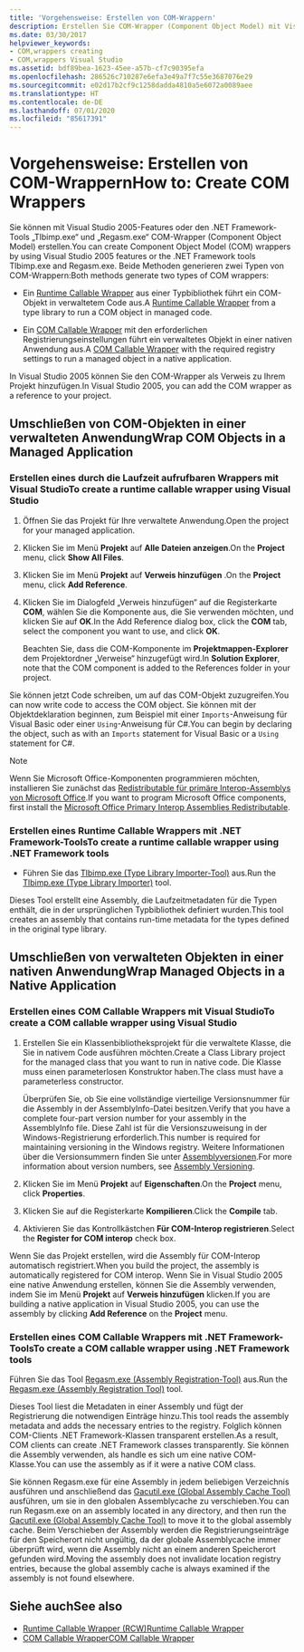 ```yaml
---
title: 'Vorgehensweise: Erstellen von COM-Wrappern'
description: Erstellen Sie COM-Wrapper (Component Object Model) mit Visual Studio- oder .NET-Tools („Tlbimp.exe“ und „Regasm.exe“). Beide Methoden generieren zwei Typen von COM-Wrappern.
ms.date: 03/30/2017
helpviewer_keywords:
- COM,wrappers creating
- COM,wrappers Visual Studio
ms.assetid: bdf89bea-1623-45ee-a57b-cf7c90395efa
ms.openlocfilehash: 286526c710287e6efa3e49a7f7c55e3687076e29
ms.sourcegitcommit: e02d17b2cf9c1258dadda4810a5e6072a0089aee
ms.translationtype: HT
ms.contentlocale: de-DE
ms.lasthandoff: 07/01/2020
ms.locfileid: "85617391"
---
```

# <a name="how-to-create-com-wrappers"></a><span data-ttu-id="5646b-104">Vorgehensweise: Erstellen von COM-Wrappern</span><span class="sxs-lookup"><span data-stu-id="5646b-104">How to: Create COM Wrappers</span></span>

<span data-ttu-id="5646b-105">Sie können mit Visual Studio 2005-Features oder den .NET Framework-Tools „Tlbimp.exe“ und „Regasm.exe“ COM-Wrapper (Component Object Model) erstellen.</span><span class="sxs-lookup"><span data-stu-id="5646b-105">You can create Component Object Model (COM) wrappers by using Visual Studio 2005 features or the .NET Framework tools Tlbimp.exe and Regasm.exe.</span></span> <span data-ttu-id="5646b-106">Beide Methoden generieren zwei Typen von COM-Wrappern:</span><span class="sxs-lookup"><span data-stu-id="5646b-106">Both methods generate two types of COM wrappers:</span></span>

- <span data-ttu-id="5646b-107">Ein [Runtime Callable Wrapper](../../standard/native-interop/runtime-callable-wrapper.md) aus einer Typbibliothek führt ein COM-Objekt in verwaltetem Code aus.</span><span class="sxs-lookup"><span data-stu-id="5646b-107">A [Runtime Callable Wrapper](../../standard/native-interop/runtime-callable-wrapper.md) from a type library to run a COM object in managed code.</span></span>

- <span data-ttu-id="5646b-108">Ein [COM Callable Wrapper](../../standard/native-interop/com-callable-wrapper.md) mit den erforderlichen Registrierungseinstellungen führt ein verwaltetes Objekt in einer nativen Anwendung aus.</span><span class="sxs-lookup"><span data-stu-id="5646b-108">A [COM Callable Wrapper](../../standard/native-interop/com-callable-wrapper.md) with the required registry settings to run a managed object in a native application.</span></span>

<span data-ttu-id="5646b-109">In Visual Studio 2005 können Sie den COM-Wrapper als Verweis zu Ihrem Projekt hinzufügen.</span><span class="sxs-lookup"><span data-stu-id="5646b-109">In Visual Studio 2005, you can add the COM wrapper as a reference to your project.</span></span>

## <a name="wrap-com-objects-in-a-managed-application"></a><span data-ttu-id="5646b-110">Umschließen von COM-Objekten in einer verwalteten Anwendung</span><span class="sxs-lookup"><span data-stu-id="5646b-110">Wrap COM Objects in a Managed Application</span></span>

### <a name="to-create-a-runtime-callable-wrapper-using-visual-studio"></a><span data-ttu-id="5646b-111">Erstellen eines durch die Laufzeit aufrufbaren Wrappers mit Visual Studio</span><span class="sxs-lookup"><span data-stu-id="5646b-111">To create a runtime callable wrapper using Visual Studio</span></span>

1. <span data-ttu-id="5646b-112">Öffnen Sie das Projekt für Ihre verwaltete Anwendung.</span><span class="sxs-lookup"><span data-stu-id="5646b-112">Open the project for your managed application.</span></span>

2. <span data-ttu-id="5646b-113">Klicken Sie im Menü **Projekt** auf **Alle Dateien anzeigen**.</span><span class="sxs-lookup"><span data-stu-id="5646b-113">On the **Project** menu, click **Show All Files**.</span></span>

3. <span data-ttu-id="5646b-114">Klicken Sie im Menü **Projekt** auf **Verweis hinzufügen** .</span><span class="sxs-lookup"><span data-stu-id="5646b-114">On the **Project** menu, click **Add Reference**.</span></span>

4. <span data-ttu-id="5646b-115">Klicken Sie im Dialogfeld „Verweis hinzufügen“ auf die Registerkarte **COM**, wählen Sie die Komponente aus, die Sie verwenden möchten, und klicken Sie auf **OK**.</span><span class="sxs-lookup"><span data-stu-id="5646b-115">In the Add Reference dialog box, click the **COM** tab, select the component you want to use, and click **OK**.</span></span>

     <span data-ttu-id="5646b-116">Beachten Sie, dass die COM-Komponente im **Projektmappen-Explorer** dem Projektordner „Verweise“ hinzugefügt wird.</span><span class="sxs-lookup"><span data-stu-id="5646b-116">In **Solution Explorer**, note that the COM component is added to the References folder in your project.</span></span>

<span data-ttu-id="5646b-117">Sie können jetzt Code schreiben, um auf das COM-Objekt zuzugreifen.</span><span class="sxs-lookup"><span data-stu-id="5646b-117">You can now write code to access the COM object.</span></span> <span data-ttu-id="5646b-118">Sie können mit der Objektdeklaration beginnen, zum Beispiel mit einer `Imports`-Anweisung für Visual Basic oder einer `Using`-Anweisung für C#.</span><span class="sxs-lookup"><span data-stu-id="5646b-118">You can begin by declaring the object, such as with an `Imports` statement for Visual Basic or a `Using` statement for C#.</span></span>

> [!NOTE]
> <span data-ttu-id="5646b-119">Wenn Sie Microsoft Office-Komponenten programmieren möchten, installieren Sie zunächst das [Redistributable für primäre Interop-Assemblys von Microsoft Office](https://www.microsoft.com/Download/details.aspx?id=3508).</span><span class="sxs-lookup"><span data-stu-id="5646b-119">If you want to program Microsoft Office components, first install the [Microsoft Office Primary Interop Assemblies Redistributable](https://www.microsoft.com/Download/details.aspx?id=3508).</span></span>
  
### <a name="to-create-a-runtime-callable-wrapper-using-net-framework-tools"></a><span data-ttu-id="5646b-120">Erstellen eines Runtime Callable Wrappers mit .NET Framework-Tools</span><span class="sxs-lookup"><span data-stu-id="5646b-120">To create a runtime callable wrapper using .NET Framework tools</span></span>  
  
- <span data-ttu-id="5646b-121">Führen Sie das [Tlbimp.exe (Type Library Importer-Tool)](../tools/tlbimp-exe-type-library-importer.md) aus.</span><span class="sxs-lookup"><span data-stu-id="5646b-121">Run the [Tlbimp.exe (Type Library Importer)](../tools/tlbimp-exe-type-library-importer.md) tool.</span></span>  
  
 <span data-ttu-id="5646b-122">Dieses Tool erstellt eine Assembly, die Laufzeitmetadaten für die Typen enthält, die in der ursprünglichen Typbibliothek definiert wurden.</span><span class="sxs-lookup"><span data-stu-id="5646b-122">This tool creates an assembly that contains run-time metadata for the types defined in the original type library.</span></span>  
  
## <a name="wrap-managed-objects-in-a-native-application"></a><span data-ttu-id="5646b-123">Umschließen von verwalteten Objekten in einer nativen Anwendung</span><span class="sxs-lookup"><span data-stu-id="5646b-123">Wrap Managed Objects in a Native Application</span></span>  
  
### <a name="to-create-a-com-callable-wrapper-using-visual-studio"></a><span data-ttu-id="5646b-124">Erstellen eines COM Callable Wrappers mit Visual Studio</span><span class="sxs-lookup"><span data-stu-id="5646b-124">To create a COM callable wrapper using Visual Studio</span></span>  
  
1. <span data-ttu-id="5646b-125">Erstellen Sie ein Klassenbibliotheksprojekt für die verwaltete Klasse, die Sie in nativem Code ausführen möchten.</span><span class="sxs-lookup"><span data-stu-id="5646b-125">Create a Class Library project for the managed class that you want to run in native code.</span></span> <span data-ttu-id="5646b-126">Die Klasse muss einen parameterlosen Konstruktor haben.</span><span class="sxs-lookup"><span data-stu-id="5646b-126">The class must have a parameterless constructor.</span></span>  
  
     <span data-ttu-id="5646b-127">Überprüfen Sie, ob Sie eine vollständige vierteilige Versionsnummer für die Assembly in der AssemblyInfo-Datei besitzen.</span><span class="sxs-lookup"><span data-stu-id="5646b-127">Verify that you have a complete four-part version number for your assembly in the AssemblyInfo file.</span></span> <span data-ttu-id="5646b-128">Diese Zahl ist für die Versionszuweisung in der Windows-Registrierung erforderlich.</span><span class="sxs-lookup"><span data-stu-id="5646b-128">This number is required for maintaining versioning in the Windows registry.</span></span> <span data-ttu-id="5646b-129">Weitere Informationen über die Versionsummern finden Sie unter [Assemblyversionen](../../standard/assembly/versioning.md).</span><span class="sxs-lookup"><span data-stu-id="5646b-129">For more information about version numbers, see [Assembly Versioning](../../standard/assembly/versioning.md).</span></span>  
  
2. <span data-ttu-id="5646b-130">Klicken Sie im Menü **Projekt** auf **Eigenschaften**.</span><span class="sxs-lookup"><span data-stu-id="5646b-130">On the **Project** menu, click **Properties**.</span></span>  
  
3. <span data-ttu-id="5646b-131">Klicken Sie auf die Registerkarte **Kompilieren**.</span><span class="sxs-lookup"><span data-stu-id="5646b-131">Click the **Compile** tab.</span></span>  
  
4. <span data-ttu-id="5646b-132">Aktivieren Sie das Kontrollkästchen **Für COM-Interop registrieren**.</span><span class="sxs-lookup"><span data-stu-id="5646b-132">Select the **Register for COM interop** check box.</span></span>  
  
 <span data-ttu-id="5646b-133">Wenn Sie das Projekt erstellen, wird die Assembly für COM-Interop automatisch registriert.</span><span class="sxs-lookup"><span data-stu-id="5646b-133">When you build the project, the assembly is automatically registered for COM interop.</span></span> <span data-ttu-id="5646b-134">Wenn Sie in Visual Studio 2005 eine native Anwendung erstellen, können Sie die Assembly verwenden, indem Sie im Menü **Projekt** auf **Verweis hinzufügen** klicken.</span><span class="sxs-lookup"><span data-stu-id="5646b-134">If you are building a native application in Visual Studio 2005, you can use the assembly by clicking **Add Reference** on the **Project** menu.</span></span>  
  
### <a name="to-create-a-com-callable-wrapper-using-net-framework-tools"></a><span data-ttu-id="5646b-135">Erstellen eines COM Callable Wrappers mit .NET Framework-Tools</span><span class="sxs-lookup"><span data-stu-id="5646b-135">To create a COM callable wrapper using .NET Framework tools</span></span>  
  
<span data-ttu-id="5646b-136">Führen Sie das Tool [Regasm.exe (Assembly Registration-Tool)](../tools/regasm-exe-assembly-registration-tool.md) aus.</span><span class="sxs-lookup"><span data-stu-id="5646b-136">Run the [Regasm.exe (Assembly Registration Tool)](../tools/regasm-exe-assembly-registration-tool.md) tool.</span></span>  
  
<span data-ttu-id="5646b-137">Dieses Tool liest die Metadaten in einer Assembly und fügt der Registrierung die notwendigen Einträge hinzu.</span><span class="sxs-lookup"><span data-stu-id="5646b-137">This tool reads the assembly metadata and adds the necessary entries to the registry.</span></span> <span data-ttu-id="5646b-138">Folglich können COM-Clients .NET Framework-Klassen transparent erstellen.</span><span class="sxs-lookup"><span data-stu-id="5646b-138">As a result, COM clients can create .NET Framework classes transparently.</span></span> <span data-ttu-id="5646b-139">Sie können die Assembly verwenden, als handle es sich um eine native COM-Klasse.</span><span class="sxs-lookup"><span data-stu-id="5646b-139">You can use the assembly as if it were a native COM class.</span></span>  
  
<span data-ttu-id="5646b-140">Sie können Regasm.exe für eine Assembly in jedem beliebigen Verzeichnis ausführen und anschließend das [Gacutil.exe (Global Assembly Cache Tool)](../tools/gacutil-exe-gac-tool.md) ausführen, um sie in den globalen Assemblycache zu verschieben.</span><span class="sxs-lookup"><span data-stu-id="5646b-140">You can run Regasm.exe on an assembly located in any directory, and then run the [Gacutil.exe (Global Assembly Cache Tool)](../tools/gacutil-exe-gac-tool.md) to move it to the global assembly cache.</span></span> <span data-ttu-id="5646b-141">Beim Verschieben der Assembly werden die Registrierungseinträge für den Speicherort nicht ungültig, da der globale Assemblycache immer überprüft wird, wenn die Assembly nicht an einem anderen Speicherort gefunden wird.</span><span class="sxs-lookup"><span data-stu-id="5646b-141">Moving the assembly does not invalidate location registry entries, because the global assembly cache is always examined if the assembly is not found elsewhere.</span></span>  
  
## <a name="see-also"></a><span data-ttu-id="5646b-142">Siehe auch</span><span class="sxs-lookup"><span data-stu-id="5646b-142">See also</span></span>

- [<span data-ttu-id="5646b-143">Runtime Callable Wrapper (RCW)</span><span class="sxs-lookup"><span data-stu-id="5646b-143">Runtime Callable Wrapper</span></span>](../../standard/native-interop/runtime-callable-wrapper.md)
- [<span data-ttu-id="5646b-144">COM Callable Wrapper</span><span class="sxs-lookup"><span data-stu-id="5646b-144">COM Callable Wrapper</span></span>](../../standard/native-interop/com-callable-wrapper.md)
